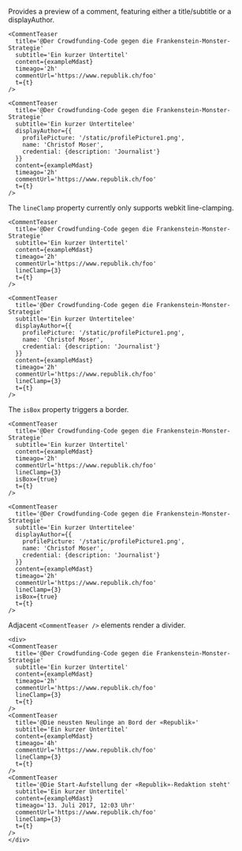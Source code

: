 Provides a preview of a comment, featuring either a title/subtitle or a displayAuthor.

```react|noSource,span-3
<CommentTeaser
  title='@Der Crowdfunding-Code gegen die Frankenstein-Monster-Strategie'
  subtitle='Ein kurzer Untertitel'
  content={exampleMdast}
  timeago='2h'
  commentUrl='https://www.republik.ch/foo'
  t={t}
/>
```
```react|noSource,span-3
<CommentTeaser
  title='@Der Crowdfunding-Code gegen die Frankenstein-Monster-Strategie'
  subtitle='Ein kurzer Untertitelee'
  displayAuthor={{
    profilePicture: '/static/profilePicture1.png',
    name: 'Christof Moser',
    credential: {description: 'Journalist'}
  }}
  content={exampleMdast}
  timeago='2h'
  commentUrl='https://www.republik.ch/foo'
  t={t}
/>
```

 The `lineClamp` property currently only supports webkit line-clamping.
```react|noSource,span-3
<CommentTeaser
  title='@Der Crowdfunding-Code gegen die Frankenstein-Monster-Strategie'
  subtitle='Ein kurzer Untertitel'
  content={exampleMdast}
  timeago='2h'
  commentUrl='https://www.republik.ch/foo'
  lineClamp={3}
  t={t}
/>
```
```react|noSource,span-3
<CommentTeaser
  title='@Der Crowdfunding-Code gegen die Frankenstein-Monster-Strategie'
  subtitle='Ein kurzer Untertitelee'
  displayAuthor={{
    profilePicture: '/static/profilePicture1.png',
    name: 'Christof Moser',
    credential: {description: 'Journalist'}
  }}
  content={exampleMdast}
  timeago='2h'
  commentUrl='https://www.republik.ch/foo'
  lineClamp={3}
  t={t}
/>
```


The `isBox` property triggers a border.
```react|noSource,span-3
<CommentTeaser
  title='@Der Crowdfunding-Code gegen die Frankenstein-Monster-Strategie'
  subtitle='Ein kurzer Untertitel'
  content={exampleMdast}
  timeago='2h'
  commentUrl='https://www.republik.ch/foo'
  lineClamp={3}
  isBox={true}
  t={t}
/>
```
```react|noSource,span-3
<CommentTeaser
  title='@Der Crowdfunding-Code gegen die Frankenstein-Monster-Strategie'
  subtitle='Ein kurzer Untertitelee'
  displayAuthor={{
    profilePicture: '/static/profilePicture1.png',
    name: 'Christof Moser',
    credential: {description: 'Journalist'}
  }}
  content={exampleMdast}
  timeago='2h'
  commentUrl='https://www.republik.ch/foo'
  lineClamp={3}
  isBox={true}
  t={t}
/>
```

Adjacent `<CommentTeaser />` elements render a divider.

```react|noSource,span-6
<div>
<CommentTeaser
  title='@Der Crowdfunding-Code gegen die Frankenstein-Monster-Strategie'
  subtitle='Ein kurzer Untertitel'
  content={exampleMdast}
  timeago='2h'
  commentUrl='https://www.republik.ch/foo'
  lineClamp={3}
  t={t}
/>
<CommentTeaser
  title='@Die neusten Neulinge an Bord der «Republik»'
  subtitle='Ein kurzer Untertitel'
  content={exampleMdast}
  timeago='4h'
  commentUrl='https://www.republik.ch/foo'
  lineClamp={3}
  t={t}
/>
<CommentTeaser
  title='@Die Start-Aufstellung der «Republik»-Redaktion steht'
  subtitle='Ein kurzer Untertitel'
  content={exampleMdast}
  timeago='13. Juli 2017, 12:03 Uhr'
  commentUrl='https://www.republik.ch/foo'
  lineClamp={3}
  t={t}
/>
</div>
```
